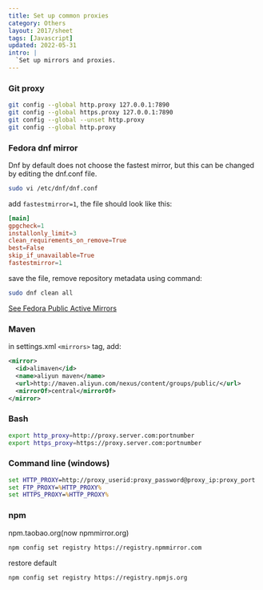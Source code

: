 ```yaml
---
title: Set up common proxies
category: Others
layout: 2017/sheet
tags: [Javascript]
updated: 2022-05-31
intro: |
  `Set up mirrors and proxies.
---
```


### Git proxy

```bash
git config --global http.proxy 127.0.0.1:7890
git config --global https.proxy 127.0.0.1:7890
git config --global --unset http.proxy
git config --global http.proxy
```

### Fedora dnf mirror

Dnf by default does not choose the fastest mirror, but this can be changed by editing the dnf.conf file.

```bash
sudo vi /etc/dnf/dnf.conf
```

add `fastestmirror=1`, the file should look like this:

```cnf
[main]
gpgcheck=1
installonly_limit=3
clean_requirements_on_remove=True
best=False
skip_if_unavailable=True
fastestmirror=1
```

save the file, remove repository metadata using command:
```bash
sudo dnf clean all
```

[See Fedora Public Active Mirrors](https://admin.fedoraproject.org/mirrormanager/)

### Maven 
in settings.xml `<mirrors>` tag, add:

```xml
<mirror>
  <id>alimaven</id>
  <name>aliyun maven</name>
  <url>http://maven.aliyun.com/nexus/content/groups/public/</url>
  <mirrorOf>central</mirrorOf>        
</mirror>
```

### Bash

```bash
export http_proxy=http://proxy.server.com:portnumber
export https_proxy=https://proxy.server.com:portnumber
```

### Command line (windows)

```cmd
set HTTP_PROXY=http://proxy_userid:proxy_password@proxy_ip:proxy_port
set FTP_PROXY=%HTTP_PROXY%
set HTTPS_PROXY=%HTTP_PROXY%
```

### npm
npm.taobao.org(now npmmirror.org)

```bash
npm config set registry https://registry.npmmirror.com
```

restore default
```bash
npm config set registry https://registry.npmjs.org
```
